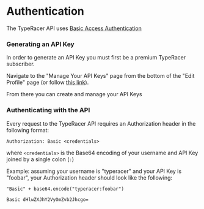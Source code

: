 # Authentication

The TypeRacer API uses [Basic Access Authentication](https://en.wikipedia.org/wiki/Basic_access_authentication)

### Generating an API Key

In order to generate an API Key you must first be a premium TypeRacer subscriber.

Navigate to the "Manage Your API Keys" page from the bottom of the "Edit Profile" page (or follow [this link](https://data.typeracer.com/pit/api_keys)).

From there you can create and manage your API Keys

### Authenticating with the API

Every request to the TypeRacer API requires an Authorization header in the following format:

`Authorization: Basic <credentials>`

where `<credentials>` is the Base64 encoding of your username and API Key joined by a single colon (`:`)

Example: assuming your username is "typeracer" and your API Key is "foobar", your Authorization header should look like the following:

`"Basic" + base64.encode("typeracer:foobar")`

`Basic dHlwZXJhY2VyOmZvb2Jhcgo=`


